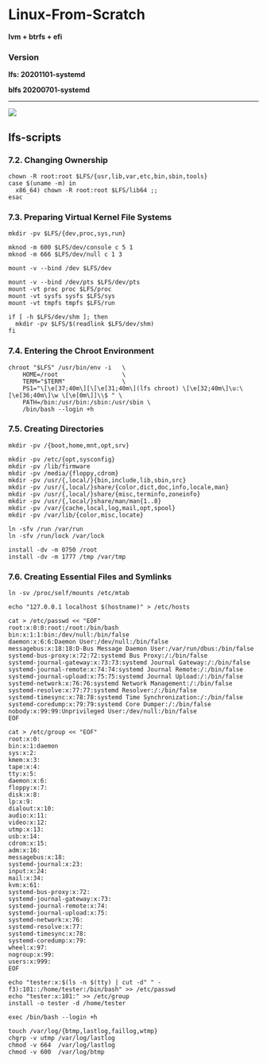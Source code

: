 # Linux-From-Scratch

**lvm + btrfs + efi**

### Version 
**lfs: 20201101-systemd**

**blfs 20200701-systemd**

****
![](https://raw.githubusercontent.com/xhaa123/Linux-From-Scratch/master/image.png)

## lfs-scripts
### 7.2. Changing Ownership
    chown -R root:root $LFS/{usr,lib,var,etc,bin,sbin,tools}
    case $(uname -m) in
      x86_64) chown -R root:root $LFS/lib64 ;;
    esac

### 7.3. Preparing Virtual Kernel File Systems
    mkdir -pv $LFS/{dev,proc,sys,run}

    mknod -m 600 $LFS/dev/console c 5 1
    mknod -m 666 $LFS/dev/null c 1 3

    mount -v --bind /dev $LFS/dev

    mount -v --bind /dev/pts $LFS/dev/pts
    mount -vt proc proc $LFS/proc
    mount -vt sysfs sysfs $LFS/sys
    mount -vt tmpfs tmpfs $LFS/run

    if [ -h $LFS/dev/shm ]; then
      mkdir -pv $LFS/$(readlink $LFS/dev/shm)
    fi

### 7.4. Entering the Chroot Environment
    chroot "$LFS" /usr/bin/env -i   \
        HOME=/root                  \
        TERM="$TERM"                \
        PS1="\[\e[37;40m\][\[\e[31;40m\](lfs chroot) \[\e[32;40m\]\u:\[\e[36;40m\]\w \[\e[0m\]]\\$ " \
        PATH=/bin:/usr/bin:/sbin:/usr/sbin \
        /bin/bash --login +h

### 7.5. Creating Directories
    mkdir -pv /{boot,home,mnt,opt,srv}

    mkdir -pv /etc/{opt,sysconfig}
    mkdir -pv /lib/firmware
    mkdir -pv /media/{floppy,cdrom}
    mkdir -pv /usr/{,local/}{bin,include,lib,sbin,src}
    mkdir -pv /usr/{,local/}share/{color,dict,doc,info,locale,man}
    mkdir -pv /usr/{,local/}share/{misc,terminfo,zoneinfo}
    mkdir -pv /usr/{,local/}share/man/man{1..8}
    mkdir -pv /var/{cache,local,log,mail,opt,spool}
    mkdir -pv /var/lib/{color,misc,locate}

    ln -sfv /run /var/run
    ln -sfv /run/lock /var/lock

    install -dv -m 0750 /root
    install -dv -m 1777 /tmp /var/tmp

### 7.6. Creating Essential Files and Symlinks
    ln -sv /proc/self/mounts /etc/mtab

    echo "127.0.0.1 localhost $(hostname)" > /etc/hosts

    cat > /etc/passwd << "EOF"
    root:x:0:0:root:/root:/bin/bash
    bin:x:1:1:bin:/dev/null:/bin/false
    daemon:x:6:6:Daemon User:/dev/null:/bin/false
    messagebus:x:18:18:D-Bus Message Daemon User:/var/run/dbus:/bin/false
    systemd-bus-proxy:x:72:72:systemd Bus Proxy:/:/bin/false
    systemd-journal-gateway:x:73:73:systemd Journal Gateway:/:/bin/false
    systemd-journal-remote:x:74:74:systemd Journal Remote:/:/bin/false
    systemd-journal-upload:x:75:75:systemd Journal Upload:/:/bin/false
    systemd-network:x:76:76:systemd Network Management:/:/bin/false
    systemd-resolve:x:77:77:systemd Resolver:/:/bin/false
    systemd-timesync:x:78:78:systemd Time Synchronization:/:/bin/false
    systemd-coredump:x:79:79:systemd Core Dumper:/:/bin/false
    nobody:x:99:99:Unprivileged User:/dev/null:/bin/false
    EOF

    cat > /etc/group << "EOF"
    root:x:0:
    bin:x:1:daemon
    sys:x:2:
    kmem:x:3:
    tape:x:4:
    tty:x:5:
    daemon:x:6:
    floppy:x:7:
    disk:x:8:
    lp:x:9:
    dialout:x:10:
    audio:x:11:
    video:x:12:
    utmp:x:13:
    usb:x:14:
    cdrom:x:15:
    adm:x:16:
    messagebus:x:18:
    systemd-journal:x:23:
    input:x:24:
    mail:x:34:
    kvm:x:61:
    systemd-bus-proxy:x:72:
    systemd-journal-gateway:x:73:
    systemd-journal-remote:x:74:
    systemd-journal-upload:x:75:
    systemd-network:x:76:
    systemd-resolve:x:77:
    systemd-timesync:x:78:
    systemd-coredump:x:79:
    wheel:x:97:
    nogroup:x:99:
    users:x:999:
    EOF

    echo "tester:x:$(ls -n $(tty) | cut -d" " -f3):101::/home/tester:/bin/bash" >> /etc/passwd
    echo "tester:x:101:" >> /etc/group
    install -o tester -d /home/tester

    exec /bin/bash --login +h

    touch /var/log/{btmp,lastlog,faillog,wtmp}
    chgrp -v utmp /var/log/lastlog
    chmod -v 664  /var/log/lastlog
    chmod -v 600  /var/log/btmp

